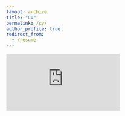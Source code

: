 ```yaml
---
layout: archive
title: "CV"
permalink: /cv/
author_profile: true
redirect_from:
  - /resume
---
```


<embed src="https://rmcglass.github.io/files/McGlassonCV_feb9.pdf" type="application/pdf" />

